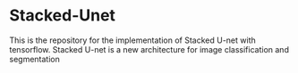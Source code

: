 # Stacked-Unet
This is the repository for the implementation of Stacked U-net with tensorflow. Stacked U-net is a new architecture for image classification and segmentation
